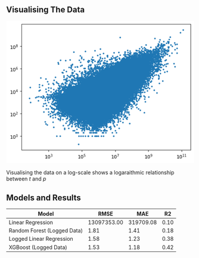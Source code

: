 ## Visualising The Data

![alt text](image.png)

Visualising the data on a log-scale shows a logaraithmic relationship between *t* and *p*

## Models and Results

| Model                       | RMSE        | MAE           | R2   |
| --------------------------- | ----------- | ------------- | ---- |
| Linear Regression           | 13097353.00 | 319709.08     | 0.10 |
| Random Forest (Logged Data) | 1.81        | 1.41          | 0.18 |
| Logged Linear Regression    | 1.58        | 1.23          | 0.38 |
| XGBoost (Logged Data)       | 1.53        | 1.18          | 0.42 |